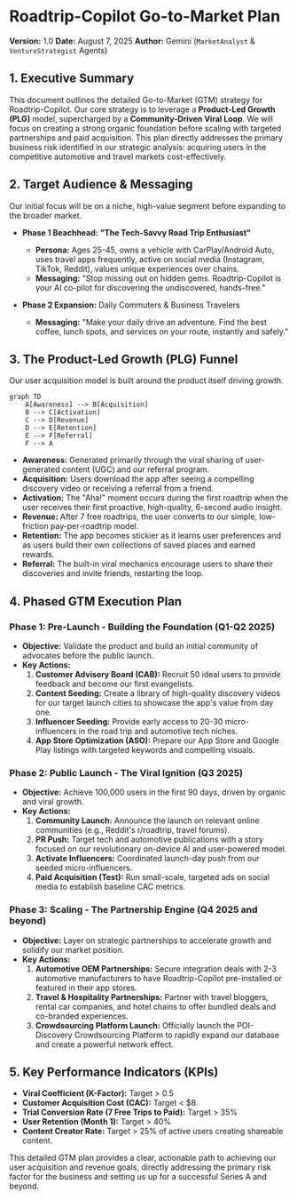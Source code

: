 # Roadtrip-Copilot Go-to-Market Plan

**Version:** 1.0
**Date:** August 7, 2025
**Author:** Gemini (`MarketAnalyst` & `VentureStrategist` Agents)

## 1. Executive Summary

This document outlines the detailed Go-to-Market (GTM) strategy for Roadtrip-Copilot. Our core strategy is to leverage a **Product-Led Growth (PLG)** model, supercharged by a **Community-Driven Viral Loop**. We will focus on creating a strong organic foundation before scaling with targeted partnerships and paid acquisition. This plan directly addresses the primary business risk identified in our strategic analysis: acquiring users in the competitive automotive and travel markets cost-effectively.

## 2. Target Audience & Messaging

Our initial focus will be on a niche, high-value segment before expanding to the broader market.

- **Phase 1 Beachhead:** **"The Tech-Savvy Road Trip Enthusiast"**
    - **Persona:** Ages 25-45, owns a vehicle with CarPlay/Android Auto, uses travel apps frequently, active on social media (Instagram, TikTok, Reddit), values unique experiences over chains.
    - **Messaging:** "Stop missing out on hidden gems. Roadtrip-Copilot is your AI co-pilot for discovering the undiscovered, hands-free."

- **Phase 2 Expansion:** Daily Commuters & Business Travelers
    - **Messaging:** "Make your daily drive an adventure. Find the best coffee, lunch spots, and services on your route, instantly and safely."

## 3. The Product-Led Growth (PLG) Funnel

Our user acquisition model is built around the product itself driving growth.

```mermaid
graph TD
    A[Awareness] --> B[Acquisition]
    B --> C[Activation]
    C --> D[Revenue]
    D --> E[Retention]
    E --> F[Referral]
    F --> A
```

- **Awareness:** Generated primarily through the viral sharing of user-generated content (UGC) and our referral program.
- **Acquisition:** Users download the app after seeing a compelling discovery video or receiving a referral from a friend.
- **Activation:** The "Aha!" moment occurs during the first roadtrip when the user receives their first proactive, high-quality, 6-second audio insight.
- **Revenue:** After 7 free roadtrips, the user converts to our simple, low-friction pay-per-roadtrip model.
- **Retention:** The app becomes stickier as it learns user preferences and as users build their own collections of saved places and earned rewards.
- **Referral:** The built-in viral mechanics encourage users to share their discoveries and invite friends, restarting the loop.

## 4. Phased GTM Execution Plan

### Phase 1: Pre-Launch - Building the Foundation (Q1-Q2 2025)

- **Objective:** Validate the product and build an initial community of advocates before the public launch.
- **Key Actions:**
    1.  **Customer Advisory Board (CAB):** Recruit 50 ideal users to provide feedback and become our first evangelists.
    2.  **Content Seeding:** Create a library of high-quality discovery videos for our target launch cities to showcase the app's value from day one.
    3.  **Influencer Seeding:** Provide early access to 20-30 micro-influencers in the road trip and automotive tech niches.
    4.  **App Store Optimization (ASO):** Prepare our App Store and Google Play listings with targeted keywords and compelling visuals.

### Phase 2: Public Launch - The Viral Ignition (Q3 2025)

- **Objective:** Achieve 100,000 users in the first 90 days, driven by organic and viral growth.
- **Key Actions:**
    1.  **Community Launch:** Announce the launch on relevant online communities (e.g., Reddit's r/roadtrip, travel forums).
    2.  **PR Push:** Target tech and automotive publications with a story focused on our revolutionary on-device AI and user-powered model.
    3.  **Activate Influencers:** Coordinated launch-day push from our seeded micro-influencers.
    4.  **Paid Acquisition (Test):** Run small-scale, targeted ads on social media to establish baseline CAC metrics.

### Phase 3: Scaling - The Partnership Engine (Q4 2025 and beyond)

- **Objective:** Layer on strategic partnerships to accelerate growth and solidify our market position.
- **Key Actions:**
    1.  **Automotive OEM Partnerships:** Secure integration deals with 2-3 automotive manufacturers to have Roadtrip-Copilot pre-installed or featured in their app stores.
    2.  **Travel & Hospitality Partnerships:** Partner with travel bloggers, rental car companies, and hotel chains to offer bundled deals and co-branded experiences.
    3.  **Crowdsourcing Platform Launch:** Officially launch the POI-Discovery Crowdsourcing Platform to rapidly expand our database and create a powerful network effect.

## 5. Key Performance Indicators (KPIs)

- **Viral Coefficient (K-Factor):** Target > 0.5
- **Customer Acquisition Cost (CAC):** Target < $8
- **Trial Conversion Rate (7 Free Trips to Paid):** Target > 35%
- **User Retention (Month 1):** Target > 40%
- **Content Creator Rate:** Target > 25% of active users creating shareable content.

This detailed GTM plan provides a clear, actionable path to achieving our user acquisition and revenue goals, directly addressing the primary risk factor for the business and setting us up for a successful Series A and beyond.
